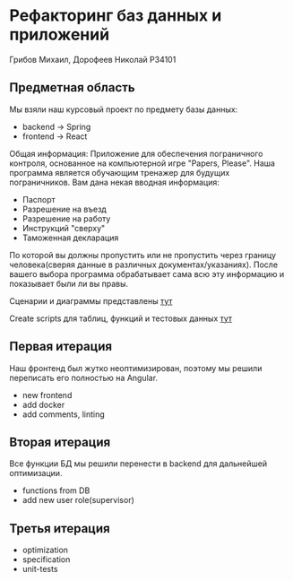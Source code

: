 # Рефакторинг баз данных и приложений

Грибов Михаил, Дорофеев Николай Р34101

## Предметная область

Мы взяли наш курсовый проект по предмету базы данных:
- backend -> Spring
- frontend -> React

Общая информация:
Приложение для обеспечения пограничного контроля, основанное на компьютерной игре "Papers, Please". Наша программа является обучающим тренажер для будущих пограничников.
Вам дана некая вводная информация:
- Паспорт
- Разрешение на въезд
- Разрешение на работу
- Инструкций "сверху"
- Таможенная декларация

По которой вы должны пропустить или не пропустить через границу человека(сверяя данные в различных документах/указаниях).
После вашего выбора программа обрабатывает сама всю эту информацию и показывает были ли вы правы.

Сценарии и диаграммы представлены [тут](use-case.pdf)

Create scripts для таблиц, функций и тестовых данных [тут](create-scripts.pdf)


## Первая итерация

Наш фронтенд был жутко неоптимизирован, поэтому мы решили переписать его полностью на Angular.

- new frontend
- add docker
- add comments, linting

## Вторая итерация

Все функции БД мы решили перенести в backend для дальнейшей оптимизации.

- functions from DB
- add new user role(supervisor)

## Третья итерация

- optimization
- specification
- unit-tests
